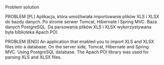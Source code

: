 Problem solution

PROBLEM [PL]
Aplikacja, która umożliwiała importowanie plików XLS i XLSX do bazdy danych. 
Po stronie serwer Tomcat, Hibernate i Spring MVC. 
Baza danych PostgreSQL.
Da parsowania plików XLS i XLSX wykorzystywana była biblioteka Apach POI.

PROBLEM [END]
An application that enabled you to import XLS and XLSX files into a database.
On the server side, Tomcat, Hibernate and Spring MVC.
Using PostgreSQL database.
The Apach POI library was used for parsing XLS and XLSX files.

